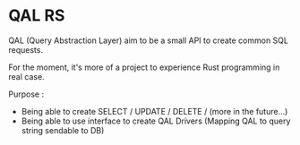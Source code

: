 # QAL RS
QAL (Query Abstraction Layer) aim to be a small API to create common SQL requests.

For the moment, it's more of a project to experience Rust programming in real case.

Purpose :
 - Being able to create SELECT / UPDATE / DELETE / (more in the future...)
 - Being able to use interface to create QAL Drivers (Mapping QAL to query string sendable to DB)
